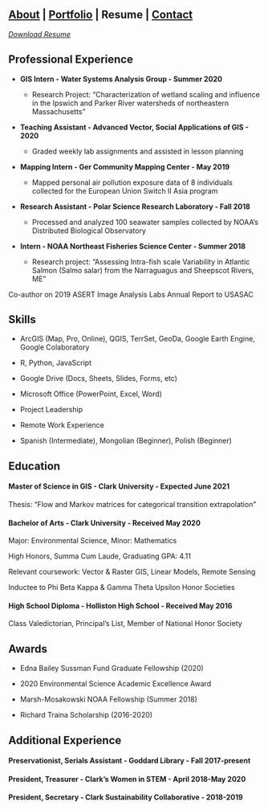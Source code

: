 ## [About](./README.md) | [Portfolio](./portfolio.md) | Resume | [Contact](./contact.md)

*[Download Resume](jstrzempko_resume.pdf)*

## Professional Experience

* **GIS Intern - Water Systems Analysis Group - Summer 2020**
  + Research Project: “Characterization of wetland scaling and influence in the Ipswich and Parker River watersheds of northeastern Massachusetts”

* **Teaching Assistant - Advanced Vector, Social Applications of GIS - 2020**
  + Graded weekly lab assignments and assisted in lesson planning

* **Mapping Intern - Ger Community Mapping Center - May 2019**
  + Mapped personal air pollution exposure data of 8 individuals collected for the European Union Switch II Asia program

* **Research Assistant - Polar Science Research Laboratory - Fall 2018**
  + Processed and analyzed 100 seawater samples collected by NOAA’s Distributed Biological Observatory

* **Intern - NOAA Northeast Fisheries Science Center - Summer 2018**
  + Research project: “Assessing Intra-fish scale Variability in Atlantic Salmon (Salmo salar) from the Narraguagus and Sheepscot Rivers, ME”

Co-author on 2019 ASERT Image Analysis Labs Annual Report to USASAC

## Skills

* ArcGIS (Map, Pro, Online), QGIS, TerrSet, GeoDa, Google Earth Engine, Google Colaboratory

* R, Python, JavaScript

* Google Drive (Docs, Sheets, Slides, Forms, etc)

* Microsoft Office (PowerPoint, Excel, Word)

* Project Leadership

* Remote Work Experience

* Spanish (Intermediate), Mongolian (Beginner), Polish (Beginner)

## Education

#### Master of Science in GIS - Clark University - Expected June 2021
Thesis: “Flow and Markov matrices for categorical transition extrapolation”

#### Bachelor of Arts - Clark University - Received May 2020
Major: Environmental Science, Minor: Mathematics

High Honors, Summa Cum Laude, Graduating GPA: 4.11

Relevant coursework: Vector & Raster GIS, Linear Models, Remote Sensing

Inductee to Phi Beta Kappa & Gamma Theta Upsilon Honor Societies

#### High School Diploma - Holliston High School - Received May 2016
Class Valedictorian, Principal’s List, Member of National Honor Society

## Awards

* Edna Bailey Sussman Fund Graduate Fellowship (2020)

* 2020 Environmental Science Academic Excellence Award

* Marsh-Mosakowski NOAA Fellowship (Summer 2018)

* Richard Traina Scholarship (2016-2020)

## Additional Experience

#### Preservationist, Serials Assistant - Goddard Library - Fall 2017-present

#### President, Treasurer - Clark’s Women in STEM - April 2018-May 2020

#### President, Secretary - Clark Sustainability Collaborative - 2018-2019
